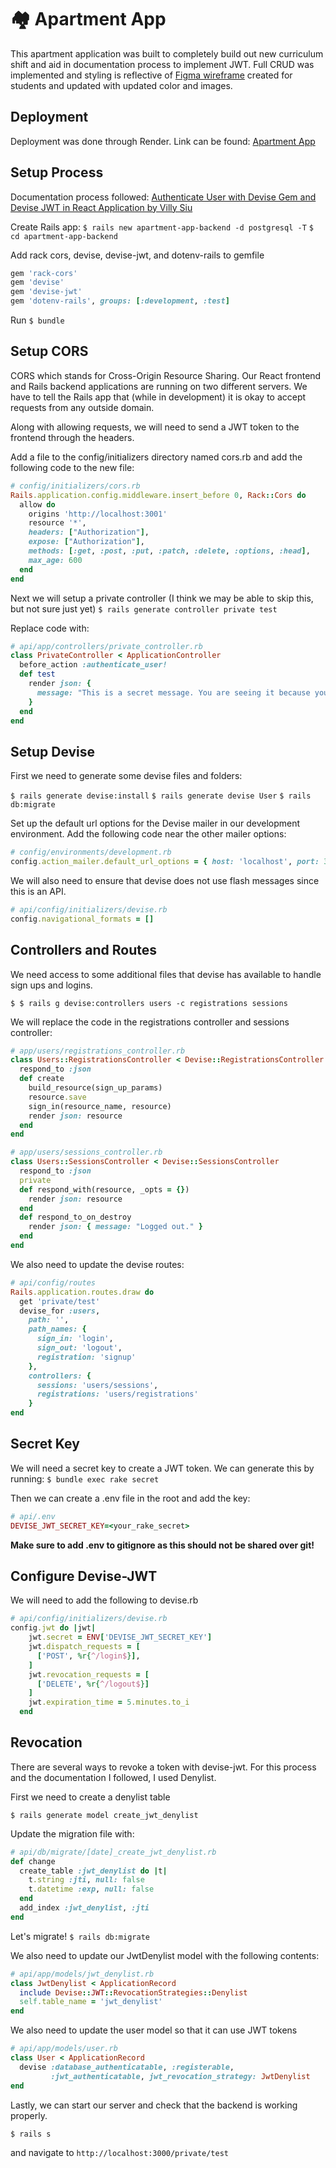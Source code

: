 # 🏘 Apartment App

This apartment application was built to completely build out new curriculum shift and aid in documentation process to implement JWT.  Full CRUD was implemented and styling is reflective of [Figma wireframe](https://www.figma.com/file/If1WCghFfg5Balueeb2Tgv/Apartment-App?type=design&node-id=0%3A1&t=vKzKbBadzMqaOlfb-1) created for students and updated with updated color and images.

## Deployment
Deployment was done through Render. Link can be found: [Apartment App](https://apartment-app-frontend.onrender.com/)

## Setup Process
Documentation process followed: [Authenticate User with Devise Gem and Devise JWT in React Application by Villy Siu](https://medium.com/@villysiu/authenticate-user-with-devise-gem-and-devise-jwt-in-react-application-1-2-a869477a2cb3)

Create Rails app:
`$ rails new apartment-app-backend -d postgresql -T`
`$ cd apartment-app-backend`

Add rack cors, devise, devise-jwt, and dotenv-rails to gemfile
```ruby
gem 'rack-cors'
gem 'devise'
gem 'devise-jwt'
gem 'dotenv-rails', groups: [:development, :test]
```

Run `$ bundle`

## Setup CORS
CORS which stands for Cross-Origin Resource Sharing. Our React frontend and Rails backend applications are running on two different servers. We have to tell the Rails app that (while in development) it is okay to accept requests from any outside domain.  

Along with allowing requests, we will need to send a JWT token to the frontend through the headers.  

Add a file to the config/initializers directory named cors.rb and add the following code to the new file:
```ruby
# config/initializers/cors.rb
Rails.application.config.middleware.insert_before 0, Rack::Cors do
  allow do
    origins 'http://localhost:3001'
    resource '*',
    headers: ["Authorization"],
    expose: ["Authorization"],
    methods: [:get, :post, :put, :patch, :delete, :options, :head],
    max_age: 600
  end
end
```

Next we will setup a private controller (I think we may be able to skip this, but not sure just yet)
`$ rails generate controller private test`

Replace code with:
```ruby
# api/app/controllers/private_controller.rb
class PrivateController < ApplicationController
  before_action :authenticate_user!
  def test
    render json: {
      message: "This is a secret message. You are seeing it because you have successfully logged in." 
    }
  end
end
```

## Setup Devise
First we need to generate some devise files and folders:

`$ rails generate devise:install`
`$ rails generate devise User`
`$ rails db:migrate`

Set up the default url options for the Devise mailer in our development environment. Add the following code near the other mailer options:

```ruby
# config/environments/development.rb
config.action_mailer.default_url_options = { host: 'localhost', port: 3000 }
```

We will also need to ensure that devise does not use flash messages since this is an API.  

```ruby
# api/config/initializers/devise.rb
config.navigational_formats = []
```

## Controllers and Routes
We need access to some additional files that devise has available to handle sign ups and logins.

`$ $ rails g devise:controllers users -c registrations sessions`

We will replace the code in the registrations controller and sessions controller:

```ruby
# app/users/registrations_controller.rb
class Users::RegistrationsController < Devise::RegistrationsController
  respond_to :json
  def create
    build_resource(sign_up_params)
    resource.save
    sign_in(resource_name, resource)
    render json: resource
  end
end
```

```ruby
# app/users/sessions_controller.rb
class Users::SessionsController < Devise::SessionsController
  respond_to :json
  private
  def respond_with(resource, _opts = {})
    render json: resource
  end
  def respond_to_on_destroy
    render json: { message: "Logged out." }
  end
end
```

We also need to update the devise routes:

```ruby
# api/config/routes
Rails.application.routes.draw do
  get 'private/test'
  devise_for :users, 
    path: '', 
    path_names: {
      sign_in: 'login',
      sign_out: 'logout',
      registration: 'signup'
    },
    controllers: {
      sessions: 'users/sessions',
      registrations: 'users/registrations'
    }
end
```

## Secret Key
We will need a secret key to create a JWT token.  We can generate this by running:
`$ bundle exec rake secret`

Then we can create a .env file in the root and add the key:
```ruby
# api/.env
DEVISE_JWT_SECRET_KEY=<your_rake_secret>
```

**Make sure to add .env to gitignore as this should not be shared over git!**


## Configure Devise-JWT
We will need to add the following to devise.rb
```ruby
# api/config/initializers/devise.rb
config.jwt do |jwt|
    jwt.secret = ENV['DEVISE_JWT_SECRET_KEY']
    jwt.dispatch_requests = [
      ['POST', %r{^/login$}],
    ]
    jwt.revocation_requests = [
      ['DELETE', %r{^/logout$}]
    ]
    jwt.expiration_time = 5.minutes.to_i
  end
```

## Revocation
There are several ways to revoke a token with devise-jwt.  For this process and the documentation I followed, I used Denylist.

First we need to create a denylist table

`$ rails generate model create_jwt_denylist`

Update the migration file with:
```ruby
# api/db/migrate/[date]_create_jwt_denylist.rb
def change
  create_table :jwt_denylist do |t|
    t.string :jti, null: false
    t.datetime :exp, null: false
  end
  add_index :jwt_denylist, :jti
end
```

Let's migrate!
`$ rails db:migrate`

We also need to update our JwtDenylist model with the following contents:

```ruby
# api/app/models/jwt_denylist.rb
class JwtDenylist < ApplicationRecord
  include Devise::JWT::RevocationStrategies::Denylist
  self.table_name = 'jwt_denylist'
end
```

We also need to update the user model so that it can use JWT tokens

```ruby
# api/app/models/user.rb
class User < ApplicationRecord
  devise :database_authenticatable, :registerable,
         :jwt_authenticatable, jwt_revocation_strategy: JwtDenylist
end
```

Lastly, we can start our server and check that the backend is working properly.

`$ rails s`

and navigate to `http://localhost:3000/private/test`
